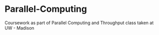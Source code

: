 # Parallel-Computing

Coursework as part of Parallel Computing and Throughput class taken at UW - Madison
